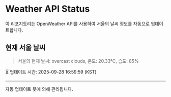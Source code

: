 
# Weather API Status

이 리포지토리는 OpenWeather API를 사용하여 서울의 날씨 정보를 자동으로 업데이트합니다.

## 현재 서울 날씨
> 서울의 현재 날씨: overcast clouds, 온도: 20.33°C, 습도: 85%

⏳ 업데이트 시간: 2025-09-28 16:59:59 (KST)

---
자동 업데이트 봇에 의해 관리됩니다.
